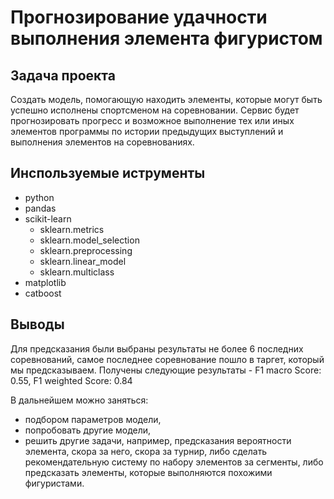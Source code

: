 # **Прогнозирование удачности выполнения элемента фигуристом**
## Задача проекта
Создать модель, помогающую находить элементы, которые могут быть успешно исполнены спортсменом на соревновании. 
Сервис будет прогнозировать прогресс и возможное выполнение тех или иных элементов программы по истории предыдущих выступлений и выполнения элементов на соревнованиях. 

## Инспользуемые иструменты 
- python
- pandas
- scikit-learn
  - sklearn.metrics
  - sklearn.model_selection
  - sklearn.preprocessing
  - sklearn.linear_model
  - sklearn.multiclass
- matplotlib
- catboost

## Выводы
Для предсказания были выбраны результаты не более 6 последних соревнований, самое последнее соревнование пошло в таргет, который мы предсказываем. 
Получены следующие результаты - F1 macro Score: 0.55, F1 weighted Score: 0.84

В дальнейшем можно заняться:
- подбором параметров модели,
- попробовать другие модели,
- решить другие задачи, например, предсказания вероятности элемента, скора за него, скора за турнир, либо сделать рекомендательную систему по набору элементов за сегменты, либо предсказать элементы, которые выполняются похожими фигуристами.
